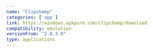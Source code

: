 ```yaml
---
name: "Clipchamp"
categories: ['app']
link: https://windows.apkpure.com/clipchamp/download
compatibility: emulation
versionFrom: "2.8.3.0"
type: applications
---
```


